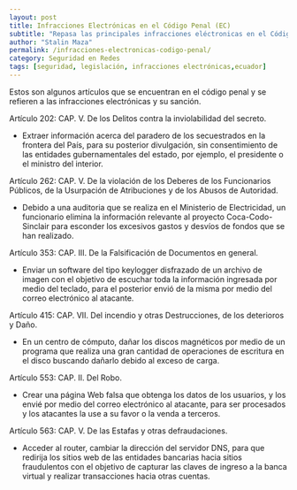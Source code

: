 ```yaml
---
layout: post
title: Infracciones Electrónicas en el Código Penal (EC)
subtitle: "Repasa las principales infracciones eléctronicas en el Código Penal Ecuatoriano"
author: "Stalin Maza"
permalink: /infracciones-electronicas-codigo-penal/
category: Seguridad en Redes
tags: [seguridad, legislación, infracciones electrónicas,ecuador]
---
```


Estos son algunos artículos que se encuentran en el código penal y se refieren a las infracciones electrónicas y su sanción.

<!-- more -->

Artículo 202: CAP.  V.  De los Delitos contra la inviolabilidad del secreto.  

- 	Extraer información acerca del paradero de los secuestrados en la frontera del País, para su posterior divulgación, sin consentimiento de las entidades gubernamentales del estado, por ejemplo, el presidente o el ministro del interior.

Artículo 262: CAP.  V.  De la violación de los Deberes de los Funcionarios Públicos, de la Usurpación de Atribuciones y de los Abusos de Autoridad.  

- Debido a una auditoria que se realiza en el Ministerio de Electricidad, un funcionario elimina la información relevante al proyecto Coca-Codo- Sinclair para esconder los excesivos gastos y desvíos de fondos que se han realizado.

Artículo 353: CAP.  III.  De la Falsificación de Documentos en general.  

-	Enviar un software del tipo keylogger disfrazado de un archivo de imagen con el objetivo de escuchar toda la información ingresada por medio del teclado, para el posterior envió de la misma por medio del correo electrónico al atacante.

Artículo 415: CAP.  VII.  Del incendio y otras Destrucciones, de los deterioros y Daño.

-	En un centro de cómputo, dañar los discos magnéticos por medio de un programa que realiza una gran cantidad de operaciones de escritura en el disco buscando dañarlo debido al exceso de carga. 

Artículo 553: CAP.  II.  Del Robo.

-	Crear una página Web falsa que obtenga los datos de los usuarios, y los envié por medio del correo electrónico al atacante, para ser procesados y los atacantes la use a su favor o la venda a terceros. 

Artículo 563: CAP.  V.  De las Estafas y otras defraudaciones.

-	Acceder al router, cambiar la dirección del servidor DNS, para que redirija los sitios web de las entidades bancarias hacia sitios fraudulentos con el objetivo de capturar las claves de ingreso a la banca virtual y realizar transacciones hacia otras cuentas. 
